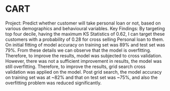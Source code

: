 # CART
Project: Predict whether customer will take personal loan or not, based on various demographics and behavioural variables.
Key Findings: By targeting top four decile, having the maximum KS Statistics of 0.62, I can target these customers with a probability of 0.28 for cross selling Personal loan to them. On initial fitting of model accuracy on training set was 89% and test set was 79%. From these details we can observe that the model is overfitting. Therefore, to improve the results, model was subjected to cross validation. However, there was not a sufficient improvement in results, the model was still overfitting. Therefore, to improve the results, grid search cross validation was applied on the model. Post grid search, the model accuracy on training set was at ~82% and that on test set was ~75%, and also the overfitting problem was reduced significantly.
